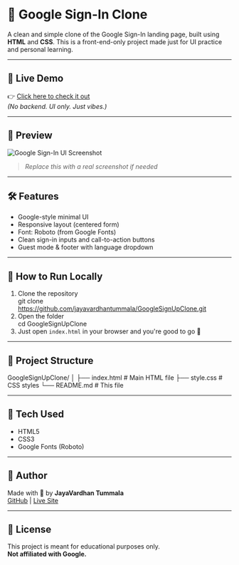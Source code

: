 # 🔐 Google Sign-In Clone

A clean and simple clone of the Google Sign-In landing page, built using **HTML** and **CSS**. This is a front-end-only project made just for UI practice and personal learning.

---

## 🔗 Live Demo

👉 [Click here to check it out](https://jayavardhantummala.github.io/GoogleSignUpClone/)  
*(No backend. UI only. Just vibes.)*

---

## 📸 Preview

![Google Sign-In UI Screenshot](![Preview](SS.png))

> *Replace this with a real screenshot if needed*

---

## 🛠️ Features

- Google-style minimal UI
- Responsive layout (centered form)
- Font: Roboto (from Google Fonts)
- Clean sign-in inputs and call-to-action buttons
- Guest mode & footer with language dropdown

---

## 🚀 How to Run Locally

1. Clone the repository  
git clone https://github.com/jayavardhantummala/GoogleSignUpClone.git
2. Open the folder  
cd GoogleSignUpClone
3. Just open `index.html` in your browser and you're good to go 🎯

---

## 📁 Project Structure
GoogleSignUpClone/
│
├── index.html # Main HTML file
├── style.css # CSS styles
└── README.md # This file


---

## 🧰 Tech Used

- HTML5  
- CSS3  
- Google Fonts (Roboto)

---

## 🙌 Author

Made with 💙 by **JayaVardhan Tummala**  
[GitHub](https://github.com/jayavardhantummala) | [Live Site](https://jayavardhantummala.github.io/GoogleSignUpClone/)

---

## 📄 License

This project is meant for educational purposes only.  
**Not affiliated with Google.**